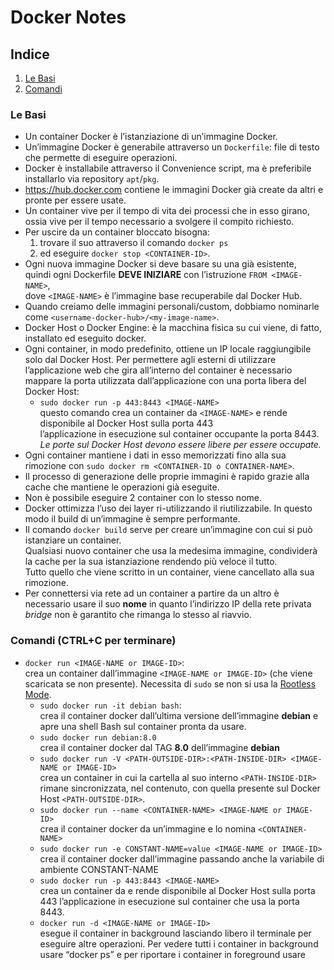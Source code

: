 # Docker Notes

## Indice

1. [Le Basi](./Docker-Notes.md#le-basi)
2. [Comandi](./Docker-Notes.md#comandi)

### Le Basi

* Un container Docker è l’istanziazione di un’immagine Docker.
* Un’immagine Docker è generabile attraverso un `Dockerfile`: file di testo che permette di eseguire operazioni.
* Docker è installabile attraverso il Convenience script, ma è preferibile installarlo via repository `apt`/`pkg`.
* <https://hub.docker.com> contiene le immagini Docker già create da altri e pronte per essere usate.
* Un container vive per il tempo di vita dei processi che in esso girano, ossia vive per il tempo necessario a svolgere il compito richiesto.
* Per uscire da un container bloccato bisogna:
  1. trovare il suo **<CONTAINER-ID>** attraverso il comando `docker ps`
  2. ed eseguire `docker stop <CONTAINER-ID>`.
* Ogni nuova immagine Docker si deve basare su una già esistente,  
  quindi ogni Dockerfile **DEVE INIZIARE** con l’istruzione `FROM <IMAGE-NAME>`,  
  dove `<IMAGE-NAME>` è l’immagine base recuperabile dal Docker Hub.
* Quando creiamo delle immagini personali/custom, dobbiamo nominarle come `<username-docker-hub>/<my-image-name>`.
* Docker Host o Docker Engine: è la macchina fisica su cui viene, di fatto, installato ed eseguito docker.
* Ogni container, in modo predefinito, ottiene un IP locale raggiungibile solo dal Docker Host.
  Per permettere agli esterni di utilizzare l’applicazione web che gira all’interno del container è necessario mappare la porta utilizzata dall’applicazione con una porta libera del Docker Host:
  * `sudo docker run -p 443:8443 <IMAGE-NAME>`  
    questo comando crea un container da ``<IMAGE-NAME>`` e rende disponibile al Docker Host sulla porta 443  
    l’applicazione in esecuzione sul container occupante la porta 8443.  
    *Le porte sul Docker Host devono essere libere per essere occupate.*
* Ogni container mantiene i dati in esso memorizzati fino alla sua rimozione con `sudo docker rm <CONTAINER-ID o CONTAINER-NAME>`.
* Il processo di generazione delle proprie immagini è rapido grazie alla cache che mantiene le operazioni già eseguite.
* Non è possibile eseguire 2 container con lo stesso nome.
* Docker ottimizza l’uso dei layer ri-utilizzando il riutilizzabile. In questo modo il build di un’immagine è sempre performante.
* Il comando `docker build` serve per creare un’immagine con cui si può istanziare un container.  
  Qualsiasi nuovo container che usa la medesima immagine, condividerà la cache per la sua istanziazione rendendo più veloce il tutto.  
  Tutto quello che viene scritto in un container, viene cancellato alla sua rimozione.
* Per connettersi via rete ad un container a partire da un altro è necessario usare il suo **nome** in quanto l’indirizzo IP della rete privata *bridge* non è garantito che rimanga lo stesso al riavvio.


### Comandi (CTRL+C per terminare)

* `docker run <IMAGE-NAME or IMAGE-ID>`:  
  crea un container dall’immagine `<IMAGE-NAME or IMAGE-ID>` (che viene scaricata se non presente). Necessita di `sudo` se non si usa la [Rootless Mode](https://docs.docker.com/engine/security/rootless/).
  * `sudo docker run -it debian bash`:  
    crea il container docker dall’ultima versione dell’immagine **debian** e apre una shell Bash sul container pronta da usare.
  * `sudo docker run debian:8.0`  
    crea il container docker dal TAG **8.0** dell’immagine **debian**
  * `sudo docker run -V <PATH-OUTSIDE-DIR>:<PATH-INSIDE-DIR> <IMAGE-NAME or IMAGE-ID>`  
    crea un container in cui la cartella al suo interno `<PATH-INSIDE-DIR>` rimane sincronizzata, nel contenuto, con quella presente sul Docker Host `<PATH-OUTSIDE-DIR>`.
  * `sudo docker run --name <CONTAINER-NAME> <IMAGE-NAME or IMAGE-ID>`  
    crea il container docker da un’immagine e lo nomina `<CONTAINER-NAME>`
  * `sudo docker run -e CONSTANT-NAME=value <IMAGE-NAME or IMAGE-ID>`  
    crea il container docker dall’immagine passando anche la variabile di ambiente CONSTANT-NAME
  * `sudo docker run -p 443:8443 <IMAGE-NAME>`  
 	  crea un container da <IMAGE-NAME> e rende disponibile al Docker Host sulla porta 443 l’applicazione in esecuzione sul container che usa la porta 8443.
  * `docker run -d <IMAGE-NAME or IMAGE-ID>`  
    esegue il container in background lasciando libero il terminale per eseguire altre operazioni. Per vedere tutti i container in background usare “docker ps” e per riportare i container in foreground usare
